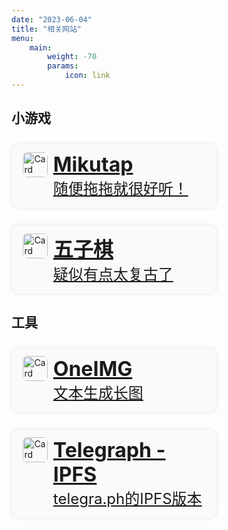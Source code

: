 ```yaml
---
date: "2023-06-04"
title: "相关网站"
menu:
    main:
        weight: -70
        params:
            icon: link
---
```


## 小游戏

<!--Mikutap-->
<a class="card" href="https://inscripoem.github.io/mikutap/" target="_blank">
    <img src="https://inscripoem.github.io/mikutap/favicon.ico" alt="Card image" class="card-img">
    <div class="card-text">
        <p class='card-title'>Mikutap</p>
        <p class='card-discription'>随便拖拖就很好听！</p>
    </div>
</a>

<!--五子棋-->
<a class="card" href="https://inscripoem.github.io/gobang/" target="_blank">
    <img src="https://inscripoem.github.io/gobang/favicon.png" alt="Card image" class="card-img">
    <div class="card-text">
        <p class='card-title'>五子棋</p>
        <p class='card-discription'>疑似有点太复古了</p>
    </div>
</a>

## 工具

<!--OneIMG-->
<a class="card" href="https://oneimg-ins.vercel.app/" target="_blank">
    <img src="https://oneimg-ins.vercel.app/icon.png" alt="Card image" class="card-img">
    <div class="card-text">
        <p class='card-title'>OneIMG</p>
        <p class='card-discription'>文本生成长图</p>
    </div>
</a>

<!--Telegraph - IPFS-->
<a class="card" href="https://ipfs-telegra-ph.vercel.app/" target="_blank">
    <img src="https://ipfs-telegra-ph.vercel.app/images/favicon_2x.png" alt="Card image" class="card-img">
    <div class="card-text">
        <p class='card-title'>Telegraph - IPFS</p>
        <p class='card-discription'>telegra.ph的IPFS版本</p>
    </div>
</a>

<style>
.card {
  display: flex;
  margin: 2em 0;
  width: 22em;
  align-items: left;
  border-radius: 12px;
  padding: 10px;
  transition: all 0.3s ease-in-out;
  box-shadow: 0px 0px 6px rgba(0, 0, 0, 0.1);
  background-color: #fafafa;
}

html[data-scheme='dark'] .card {
  background-color: #333;
}

.card:hover {
  transform: scale(1.01);
  box-shadow: 0px 0px 15px rgba(0, 0, 0, 0.2);
}

.card-img {
  border-radius: 7px;
  margin: 0.2em 0.6em;
  object-fit: contain;
  width: 40px;
}

.card-text {
  display: flex;
  flex-direction: column;
  justify-content: center;
}

.card-title {
  margin: 0;
  margin-top: 0.1em;
  font-size: 2rem;
  font-weight: bold;
}

.card-discription {
  margin: 0;
  margin-bottom: 0.2em;
  font-size: 1.5rem;
}
</style>
